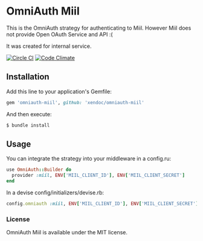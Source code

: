 # OmniAuth Miil

This is the OmniAuth strategy for authenticating to Miil.
However Miil does not provide Open OAuth Service and API :(

It was created for internal service.

[![Circle CI](https://circleci.com/gh/xendoc/omniauth-miil.svg?style=svg)](https://circleci.com/gh/xendoc/omniauth-miil)
[![Code Climate](https://codeclimate.com/github/xendoc/omniauth-miil/badges/gpa.svg)](https://codeclimate.com/github/xendoc/omniauth-miil)

## Installation

Add this line to your application's Gemfile:

```ruby
gem 'omniauth-miil', github: 'xendoc/omniauth-miil'
```

And then execute:

```sh
$ bundle install
```

## Usage

You can integrate the strategy into your middleware in a config.ru:

```ruby
use OmniAuth::Builder do
  provider :miil, ENV['MIIL_CLIENT_ID'], ENV['MIIL_CLIENT_SECRET']
end
```

In a devise config/initializers/devise.rb:

```ruby
config.omniauth :miil, ENV['MIIL_CLIENT_ID'], ENV['MIIL_CLIENT_SECRET']
```

### License

OmniAuth Miil is available under the MIT license.
